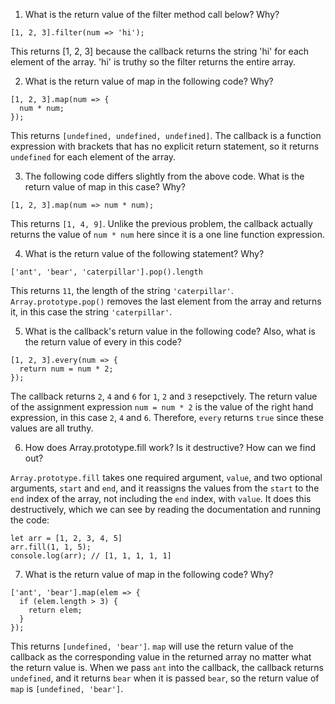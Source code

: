 1. What is the return value of the filter method call below? Why?

`[1, 2, 3].filter(num => 'hi');`

This returns [1, 2, 3] because the callback returns the string 'hi' for each element of the array. 'hi' is truthy so the filter returns the entire array.

2. What is the return value of map in the following code? Why?

```
[1, 2, 3].map(num => {
  num * num; 
});
```

This returns `[undefined, undefined, undefined]`. The callback is a function expression with brackets that has no explicit return statement, so it returns `undefined` for each element of the array.

3. The following code differs slightly from the above code. What is the return value of map in this case? Why?

`[1, 2, 3].map(num => num * num);`

This returns `[1, 4, 9]`. Unlike the previous problem, the callback actually returns the value of `num * num` here since it is a one line function expression.

4. What is the return value of the following statement? Why?

`['ant', 'bear', 'caterpillar'].pop().length`

This returns `11`, the length of the string `'caterpillar'`. `Array.prototype.pop()` removes the last element from the array and returns it, in this case the string `'caterpillar'`.

5. What is the callback's return value in the following code? Also, what is the return value of every in this code?

```
[1, 2, 3].every(num => {
  return num = num * 2;
});
```

The callback returns `2`, `4` and `6` for `1`, `2` and `3` resepctively. The return value of the assignment expression `num = num * 2` is the value of the right hand expression, in this case `2`, `4` and `6`. Therefore, `every` returns `true` since these values are all truthy.

6. How does Array.prototype.fill work? Is it destructive? How can we find out?

`Array.prototype.fill` takes one required argument, `value`, and two optional arguments, `start` and `end`, and it reassigns the values from the `start` to the `end` index of the array, not including the `end` index, with `value`. It does this destructively, which we can see by reading the documentation and running the code:

```
let arr = [1, 2, 3, 4, 5]
arr.fill(1, 1, 5);
console.log(arr); // [1, 1, 1, 1, 1]
```

7. What is the return value of map in the following code? Why?

```
['ant', 'bear'].map(elem => {
  if (elem.length > 3) {
    return elem;
  }
});
```

This returns `[undefined, 'bear']`. `map` will use the return value of the callback as the corresponding value in the returned array no matter what the return value is. When we pass `ant` into the callback, the callback returns `undefined`, and it returns `bear` when it is passed `bear`, so the return value of `map` is `[undefined, 'bear']`.